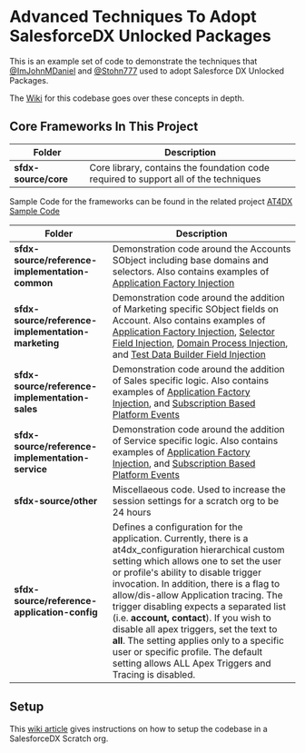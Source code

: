 # Advanced Techniques To Adopt SalesforceDX Unlocked Packages
This is an example set of code to demonstrate the techniques that [@ImJohnMDaniel](https://twitter.com/ImJohnMDaniel) and [@Stohn777](https://twitter.com/stohn777) used to adopt Salesforce DX Unlocked Packages.

The [Wiki](https://github.com/apex-enterprise-patterns/at4dx/wiki) for this codebase goes over these concepts in depth.

Core Frameworks In This Project
-------------------------------
| Folder | Description |
| ------ | ----------- |
| **sfdx-source/core** | Core library, contains the foundation code required to support all of the techniques  |

Sample Code for the frameworks can be found in the related project [AT4DX Sample Code](https://github.com/apex-enterprise-patterns/at4dx-samplecode)


| Folder | Description |
| ------ | ----------- |
| **sfdx-source/reference-implementation-common** | Demonstration code around the Accounts SObject including base domains and selectors.  Also contains examples of [Application Factory Injection](https://github.com/apex-enterprise-patterns/at4dx/wiki/Application-Factory-Injection) |
| **sfdx-source/reference-implementation-marketing** | Demonstration code around the addition of Marketing specific SObject fields on Account.  Also contains examples of [Application Factory Injection](https://github.com/apex-enterprise-patterns/at4dx/wiki/Application-Factory-Injection), [Selector Field Injection](https://github.com/apex-enterprise-patterns/at4dxs/wiki/Selector-Field-Injection), [Domain Process Injection](https://github.com/apex-enterprise-patterns/at4dx/wiki/Domain-Process-Injection), and [Test Data Builder Field Injection](https://github.com/apex-enterprise-patterns/at4dx/wiki/Test-Data-Builder-Field-Injection) |
| **sfdx-source/reference-implementation-sales** | Demonstration code around the addition of Sales specific logic.  Also contains examples of [Application Factory Injection](https://github.com/apex-enterprise-patterns/at4dx/wiki/Application-Factory-Injection), and [Subscription Based Platform Events](https://github.com/apex-enterprise-patterns/at4dx/wiki/Subscription-Based-Platform-Events)  |
| **sfdx-source/reference-implementation-service** | Demonstration code around the addition of Service specific logic.  Also contains examples of [Application Factory Injection](https://github.com/apex-enterprise-patterns/at4dx/wiki/Application-Factory-Injection), and [Subscription Based Platform Events](https://github.com/apex-enterprise-patterns/at4dx/wiki/Subscription-Based-Platform-Events) |
| **sfdx-source/other** | Miscellaeous code.  Used to increase the session settings for a scratch org to be 24 hours |
| **sfdx-source/reference-application-config** | Defines a configuration for the application.  Currently, there is a at4dx_configuration hierarchical custom setting which allows one to set the user or profile's ability to disable trigger invocation. In addition, there is a flag to allow/dis-allow Application tracing. The trigger disabling expects a <comma or semi-colon or whitespace> separated list (i.e. **account, contact**). If you wish to disable all apex triggers, set the text to **all**. The setting applies only to a specific user or specific profile. The default setting allows ALL Apex Triggers and Tracing is disabled. |

Setup
-----
This [wiki article](https://github.com/apex-enterprise-patterns/at4dx/wiki/Environment-Setup) gives instructions on how to setup the codebase in a SalesforceDX Scratch org.



